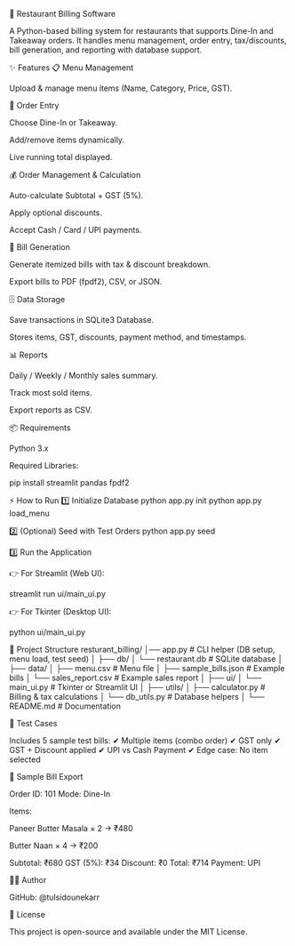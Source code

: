 🍴 Restaurant Billing Software

A Python-based billing system for restaurants that supports Dine-In and Takeaway orders.
It handles menu management, order entry, tax/discounts, bill generation, and reporting with database support.

✨ Features
📋 Menu Management

Upload & manage menu items (Name, Category, Price, GST).

🛒 Order Entry

Choose Dine-In or Takeaway.

Add/remove items dynamically.

Live running total displayed.

💰 Order Management & Calculation

Auto-calculate Subtotal + GST (5%).

Apply optional discounts.

Accept Cash / Card / UPI payments.

🧾 Bill Generation

Generate itemized bills with tax & discount breakdown.

Export bills to PDF (fpdf2), CSV, or JSON.

🗄 Data Storage

Save transactions in SQLite3 Database.

Stores items, GST, discounts, payment method, and timestamps.

📊 Reports

Daily / Weekly / Monthly sales summary.

Track most sold items.

Export reports as CSV.

📦 Requirements

Python 3.x

Required Libraries:

pip install streamlit pandas fpdf2

⚡ How to Run
1️⃣ Initialize Database
python app.py init
python app.py load_menu

2️⃣ (Optional) Seed with Test Orders
python app.py seed

3️⃣ Run the Application

👉 For Streamlit (Web UI):

streamlit run ui/main_ui.py


👉 For Tkinter (Desktop UI):

python ui/main_ui.py

📂 Project Structure
resturant_billing/
│── app.py                  # CLI helper (DB setup, menu load, test seed)
│
├── db/
│   └── restaurant.db        # SQLite database
│
├── data/
│   ├── menu.csv             # Menu file
│   ├── sample_bills.json    # Example bills
│   └── sales_report.csv     # Example sales report
│
├── ui/
│   └── main_ui.py           # Tkinter or Streamlit UI
│
├── utils/
│   ├── calculator.py        # Billing & tax calculations
│   └── db_utils.py          # Database helpers
│
└── README.md                # Documentation

🧪 Test Cases

Includes 5 sample test bills:
✔ Multiple items (combo order)
✔ GST only
✔ GST + Discount applied
✔ UPI vs Cash Payment
✔ Edge case: No item selected

📸 Sample Bill Export

Order ID: 101
Mode: Dine-In

Items:

Paneer Butter Masala × 2 → ₹480

Butter Naan × 4 → ₹200

Subtotal: ₹680
GST (5%): ₹34
Discount: ₹0
Total: ₹714
Payment: UPI

👨‍💻 Author

GitHub: @tulsidounekarr

📜 License

This project is open-source and available under the MIT License.
